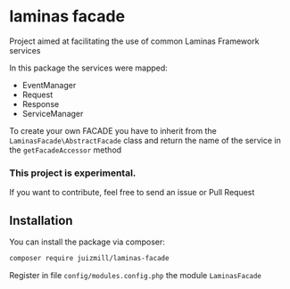 # laminas facade

Project aimed at facilitating the use of common Laminas Framework services

In this package the services were mapped:
- EventManager
- Request
- Response
- ServiceManager

To create your own FACADE you have to inherit from the `LaminasFacade\AbstractFacade` class and return the name of the service in the `getFacadeAccessor` method

### __**This project is experimental.**__

If you want to contribute, feel free to send an issue or Pull Request

## Installation

You can install the package via composer:

```bash
composer require juizmill/laminas-facade
```

Register in file `config/modules.config.php` the module `LaminasFacade`